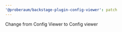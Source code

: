 ```yaml
---
'@proberaum/backstage-plugin-config-viewer': patch
---
```


Change from Config Viewer to Config viewer
